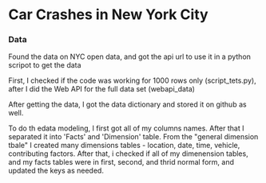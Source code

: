 # Car Crashes in New York City 

### Data
Found the data on NYC open data, and got the api url to use it in a python scripot to get the data

First, I checked if the code was working for 1000 rows only (script_tets.py), after I did the Web API for the full data set (webapi_data)

After getting the data, I got the data dictionary and stored it on github as well.

To do th edata modeling, I first got all of my columns names. After that I separated it into 'Facts' and 'Dimension' table. From the "general dimension tbale" I created many dimensions tables - location, date, time, vehicle, contributing factors. After that, i checked if all of my dimenension tables, and my facts tables were in first, second, and thrid normal form, and updated the keys as needed. 
